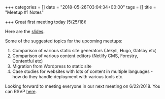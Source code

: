 +++
categories = []
date = "2018-05-26T03:04:34+00:00"
tags = []
title = "Meetup #1 Notes"

+++
Great first meeting today (5/25/18)! 

Here are the [slides](http://phanikandula.com/slides/jamstack-meetup-1/ "slides").

Some of the suggested topics for the upcoming meetups:

1. Comparison of various static site generators (Jekyll, Hugo, Gatsby etc)
2. Comparison of various content editors (Netlify CMS, Forestry, Contentful etc)
3. Migration from Wordpress to static site
4. Case studies for websites with lots of content in multiple languages - how do they handle deployment with various tools etc.

Looking forward to meeting everyone in our next meeting on 6/22/2018. You can RSVP [here](https://www.meetup.com/JAMstack-Austin/events/hqldrpyxjbdc/ "Meetup invite").